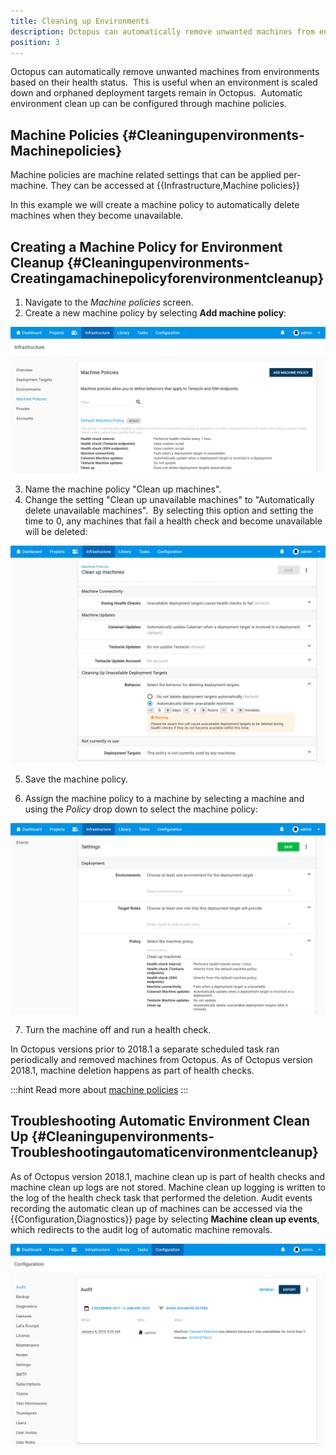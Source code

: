 ```yaml
---
title: Cleaning up Environments
description: Octopus can automatically remove unwanted machines from environments based on their health status.  
position: 3
---
```


Octopus can automatically remove unwanted machines from environments based on their health status.  This is useful when an environment is scaled down and orphaned deployment targets remain in Octopus.  Automatic environment clean up can be configured through machine policies.

## Machine Policies {#Cleaningupenvironments-Machinepolicies}

Machine policies are machine related settings that can be applied per-machine. They can be accessed at {{Infrastructure,Machine policies}}

In this example we will create a machine policy to automatically delete machines when they become unavailable.

## Creating a Machine Policy for Environment Cleanup {#Cleaningupenvironments-Creatingamachinepolicyforenvironmentcleanup}

1. Navigate to the *Machine policies* screen.
2. Create a new machine policy by selecting **Add machine policy**:

![](creating-machine-policy.png "width=500")

3. Name the machine policy "Clean up machines".
4. Change the setting "Clean up unavailable machines" to "Automatically delete unavailable machines".  By selecting this option and setting the time to 0, any machines that fail a health check and become unavailable will be deleted:

![](cleanup-setting.png "width=500")

5. Save the machine policy.

6. Assign the machine policy to a machine by selecting a machine and using the *Policy* drop down to select the machine policy:

![](assign-to-machine.png "width=500")

7. Turn the machine off and run a health check.

In Octopus versions prior to 2018.1 a separate scheduled task ran periodically and removed machines from Octopus.  As of Octopus version 2018.1, machine deletion happens as part of health checks.


:::hint
Read more about [machine policies](/docs/infrastructure/machine-policies.md)
:::

## Troubleshooting Automatic Environment Clean Up {#Cleaningupenvironments-Troubleshootingautomaticenvironmentcleanup}

As of Octopus version 2018.1, machine clean up is part of health checks and machine clean up logs are not stored.  Machine clean up logging is written to the log of the health check task that performed the deletion.  Audit events recording the automatic clean up of machines can be accessed via the {{Configuration,Diagnostics}} page by selecting **Machine clean up events**, which redirects to the audit log of automatic machine removals.

![](deletion-audit.png "width=500")

